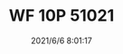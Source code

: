 ﻿---
layout: post 
title: WF 10P 51021 
tags: MX 51021
categories: housing-terminal
overview: 
series: 
part_number: 0567-1
thumb_img: 
image: static/202106/567-20210606.jpg
date: 2021/6/6 8:01:17
---




